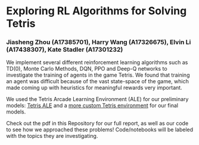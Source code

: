 # Exploring RL Algorithms for Solving Tetris

### Jiasheng Zhou (A17385701), Harry Wang (A17326675), Elvin Li (A17438307), Kate Stadler (A17301232)

We implement several different reinforcement learning algorithms such as TD(0), Monte Carlo Methods, DQN, PPO and Deep-Q networks to investigate the training of agents in the game Tetris. We found that training an agent was difficult because of the vast state-space of the game, which made coming up with heuristics for meaningful rewards very important. 

We used the Tetris Arcade Learning Environment (ALE) for our preliminary models: [Tetris ALE](https://gymnasium.farama.org/environments/atari/tetris/) and a [more custom Tetris environment](https://github.com/nuno-faria/tetris-ai) for our final models. 

Check out the pdf in this Repository for our full report, as well as our code to see how we approached these problems! Code/notebooks will be labeled with the topics they are investigating. 

